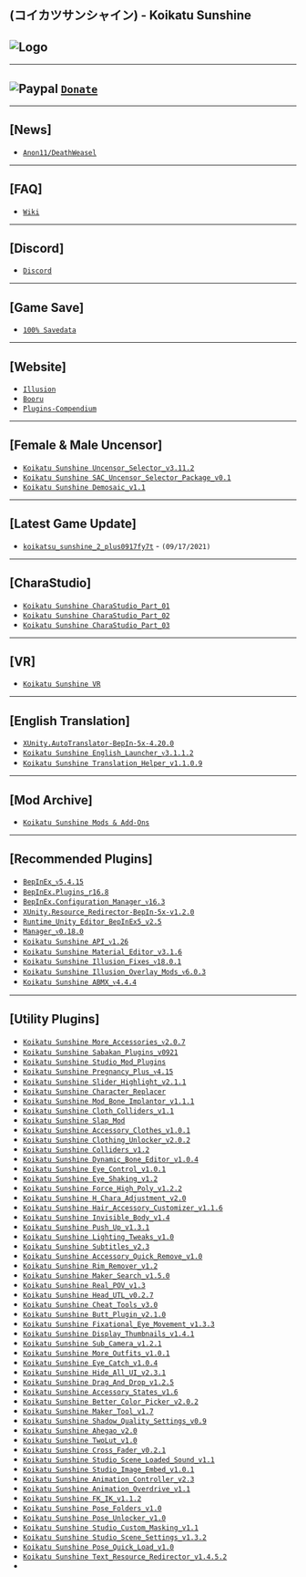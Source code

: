 (コイカツサンシャイン) - Koikatu Sunshine
--

![Logo](https://i.imgur.com/LAvBM2E.png")
--

---
![Paypal](https://i.imgur.com/3V57ymK.png") [`Donate`](https://paypal.me/PastebinSupport?locale.x=en_US)
--

---
**[News]** 
--
- [`Anon11/DeathWeasel`](https://www.patreon.com/posts/53085409)

---
**[FAQ]** 
--
- [`Wiki`](http://wiki.anime-sharing.com/hgames/index.php?title=Koikatsu_Sunshine)

---
**[Discord]**
--
- [`Discord`](https://discord.gg/hevygx6)

---
**[Game Save]**
--
- [`100% Savedata`](https://cdn.discordapp.com/attachments/555528419442425883/882133662978695188/00__Save_Sunshine.zip)

---
**[Website]**
--
- [`Illusion`](http://www.illusion.jp/preview/koikatsu_sunshine/index.php?0528DhKY3)
- [`Booru`](https://kenzato.uk/booru/)
- [`Plugins-Compendium`](https://github.com/Frostation/KK-Plugins-Compendium)

---
**[Female & Male Uncensor]**
--
- [`Koikatu Sunshine Uncensor_Selector_v3.11.2`](https://github.com/IllusionMods/KK_Plugins/releases)
- [`Koikatu Sunshine SAC_Uncensor_Selector_Package_v0.1`](https://www.mediafire.com/file/bj5gc72q1986uu0/Koikatu_Sunshine_SAC_Uncensor_Selector_Package_v0.1.zip/file)
- [`Koikatu Sunshine Demosaic_v1.1`](https://github.com/IllusionMods/KK_Plugins/releases)

---
**[Latest Game Update]**
--
- [`koikatsu_sunshine_2_plus0917fy7t`](https://store1.gofile.io/download/071908eb-ca13-4450-a463-3efdd65bad9c/koikatsu_sunshine_2_plus0917fy7t.exe) - `(09/17/2021)`

---
**[CharaStudio]**
--
- [`Koikatu Sunshine CharaStudio_Part_01`](https://mega.nz/file/BT4h3aRD#MrRf7irysP421-nPoE1V8ExtnIrj8NwWBTCXlx4W5D0)
- [`Koikatu Sunshine CharaStudio_Part_02`](https://mega.nz/file/ISJmTbhb#4ngXTFsw2WaG7yqE8zyfQMXLP52vtgjV7F1rN4LNUYs)
- [`Koikatu Sunshine CharaStudio_Part_03`](https://mega.nz/file/oPYUSDrZ#BuzMp2juMjHFIxLnwlvpsIuemdPbx_nGZAMEWXDg3N4)

---
**[VR]**
--
- [`Koikatu Sunshine VR`](https://mega.nz/file/ASpkzY6Y#624_WWyBvI8S_YDCILiARzZueru4xfImsHDfovj_TKo)

---
**[English Translation]**
--
- [`XUnity.AutoTranslator-BepIn-5x-4.20.0`](https://github.com/bbepis/XUnity.AutoTranslator/releases)
- [`Koikatu Sunshine English_Launcher_ᴠ3.1.1.2`](https://cdn.discordapp.com/attachments/840176841146630204/889800841274482699/IllusionLaunchers_Koikatsu_Sunshine_3.1.1.20074.zip)
- [`Koikatu Sunshine Translation_Helper_v1.1.0.9`](https://github.com/GeBo1/GeBoPlugins/releases/tag/r37)

---
**[Mod Archive]**
--
- [`Koikatu Sunshine Mods & Add-Ons`](https://www.mediafire.com/folder/doue908o4vx7z/Mods+&+Add-onX)

---
**[Recommended Plugins]**
--
- [`BepInEx_ᴠ5.4.15`](https://github.com/BepInEx/BepInEx/releases)
- [`BepInEx.Plugins_r16.8`](https://github.com/IllusionMods/BepisPlugins)
- [`BepInEx.Configuration_Manager_ᴠ16.3`](https://github.com/BepInEx/BepInEx.ConfigurationManager/releases)
- [`XUnity.Resource_Redirector-BepIn-5x-v1.2.0`](https://github.com/bbepis/XUnity.AutoTranslator/releases)
- [`Runtime_Unity_Editor_BepInEx5_v2.5`](https://github.com/ManlyMarco/RuntimeUnityEditor/releases/latest) 
- [`Manager_ᴠ0.18.0`](https://github.com/IllusionMods/KKManager/releases)
- [`Koikatu Sunshine API_ᴠ1.26`](https://github.com/IllusionMods/IllusionModdingAPI)
- [`Koikatu Sunshine Material_Editor_v3.1.6`](https://github.com/IllusionMods/KK_Plugins)
- [`Koikatu Sunshine Illusion_Fixes_ᴠ18.0.1`](https://github.com/IllusionMods/IllusionFixes/releases)
- [`Koikatu Sunshine Illusion_Overlay_Mods_ᴠ6.0.3`](https://github.com/ManlyMarco/Illusion-Overlay-Mods/releases/)
- [`Koikatu Sunshine ABMX_ᴠ4.4.4`](https://github.com/ManlyMarco/ABMX/releases)

---
**[Utility Plugins]**
--
- [`Koikatu Sunshine More_Accessories_ᴠ2.0.7`](https://github.com/jalil49/MoreAccessories/releases)
- [`Koikatu Sunshine Sabakan_Plugins_v0921`](https://cdn.discordapp.com/attachments/847675345297473546/889830827846955059/Sabakan_Plugins_0921.zip)
- [`Koikatu Sunshine Studio_Mod_Plugins`](https://app.mediafire.com/yegzotkjkpfyj)
- [`Koikatu Sunshine Pregnancy_Plus_ᴠ4.15`](https://github.com/thojmr/KK_PregnancyPlus/releases)
- [`Koikatu Sunshine Slider_Highlight_v2.1.1`](https://www.patreon.com/posts/44119450)
- [`Koikatu Sunshine Character_Replacer`](https://cdn.discordapp.com/attachments/847675345297473546/850421528655036487/KKS_CharacterReplacer.dll)
- [`Koikatu Sunshine Mod_Bone_Implantor_v1.1.1`](https://github.com/IllusionMods/ModBoneImplantor)
- [`Koikatu Sunshine Cloth_Colliders_v1.1`](https://www.patreon.com/posts/35139324)
- [`Koikatu Sunshine Slap_Mod`](https://cdn.discordapp.com/attachments/847675345297473546/881154322476462111/KKS_Slapmod.zip)
- [`Koikatu Sunshine Accessory_Clothes_v1.0.1`](https://github.com/IllusionMods/KK_Plugins#readme)
- [`Koikatu Sunshine Clothing_Unlocker_v2.0.2`](https://github.com/IllusionMods/KK_Plugins#readme)
- [`Koikatu Sunshine Colliders_v1.2`](https://github.com/IllusionMods/KK_Plugins#readme)
- [`Koikatu Sunshine Dynamic_Bone_Editor_v1.0.4`](https://github.com/IllusionMods/KK_Plugins#readme)
- [`Koikatu Sunshine Eye_Control_v1.0.1`](https://github.com/IllusionMods/KK_Plugins#readme)
- [`Koikatu Sunshine Eye_Shaking_v1.2`](https://github.com/IllusionMods/KK_Plugins#readme)
- [`Koikatu Sunshine Force_High_Poly_v1.2.2`](https://github.com/IllusionMods/KK_Plugins#readme)
- [`Koikatu Sunshine H_Chara_Adjustment_v2.0`](https://github.com/IllusionMods/KK_Plugins#readme)
- [`Koikatu Sunshine Hair_Accessory_Customizer_v1.1.6`](https://github.com/IllusionMods/KK_Plugins#readme)
- [`Koikatu Sunshine Invisible_Body_v1.4`](https://github.com/IllusionMods/KK_Plugins#readme)
- [`Koikatu Sunshine Push_Up_v1.3.1`](https://github.com/IllusionMods/KK_Plugins#readme)
- [`Koikatu Sunshine Lighting_Tweaks_v1.0`](https://github.com/IllusionMods/KK_Plugins#readme)
- [`Koikatu Sunshine Subtitles_v2.3`](https://github.com/IllusionMods/KK_Plugins#readme)
- [`Koikatu Sunshine Accessory_Quick_Remove_v1.0`](https://github.com/IllusionMods/KK_Plugins#readme)
- [`Koikatu Sunshine Rim_Remover_v1.2`](https://github.com/IllusionMods/RimRemover)
- [`Koikatu Sunshine Maker_Search_v1.5.0`](https://github.com/Mantas-2155X/MakerSearch/releases/tag/v1.5.0)
- [`Koikatu Sunshine Real_POV_v1.3`](https://cdn.discordapp.com/attachments/847675345297473546/883048777898926140/RealPOV.KoikatsuSunshine_v1.3.zip)
- [`Koikatu Sunshine Head_UTL_v0.2.7`](https://cdn.discordapp.com/attachments/847675345297473546/890488769579470848/KKS_HeadUtl.zip)
- [`Koikatu Sunshine Cheat_Tools_v3.0`](https://www.patreon.com/posts/37889909)
- [`Koikatu Sunshine Butt_Plugin_v2.1.0`](https://www.patreon.com/posts/55589270)
- [`Koikatu Sunshine Fixational_Eye_Movement_v1.3.3`](https://cdn.discordapp.com/attachments/847675345297473546/882962715516215366/KKS_FixationalEyeMovement.zip)
- [`Koikatu Sunshine Display_Thumbnails_v1.4.1`](https://cdn.discordapp.com/attachments/847675345297473546/883305822912925706/KKS_DisplayofThumbnails.zip)
- [`Koikatu Sunshine Sub_Camera_v1.2.1`](https://cdn.discordapp.com/attachments/847675345297473546/883306075275800606/KKS_SubCamera.zip)
- [`Koikatu Sunshine More_Outfits_v1.0.1`](https://github.com/IllusionMods/KK_Plugins#readme)
- [`Koikatu Sunshine Eye_Catch_v1.0.4`](https://cdn.discordapp.com/attachments/847675345297473546/883305601013280808/KKS_EyeCatch.zip)
- [`Koikatu Sunshine Hide_All_UI_v2.3.1`](https://github.com/IllusionMods/HideAllUI/releases/tag/v2.3.1)
- [`Koikatu Sunshine Drag_And_Drop_v1.2.5`](https://github.com/IllusionMods/DragAndDrop/releases/tag/v1.2.5)
- [`Koikatu Sunshine Accessory_States_v1.6`](https://github.com/jalil49/Maker_Tools/releases/tag/1.7)
- [`Koikatu Sunshine Better_Color_Picker_v2.0.2`](https://github.com/ManlyMarco/Illusion_BetterColorPicker/releases/latest)
- [`Koikatu Sunshine Maker_Tool_v1.7`](https://github.com/jalil49/Maker_Tools/releases/tag/1.7)
- [`Koikatu Sunshine Shadow_Quality_Settings_v0.9`](https://ux.getuploader.com/nHaruka_KK/download/66)
- [`Koikatu Sunshine Ahegao_v2.0`](https://github.com/IllusionMods/Ahegao/releases/tag/2.0)
- [`Koikatu Sunshine TwoLut_v1.0`](https://github.com/IllusionMods/KK_Plugins#readme)
- [`Koikatu Sunshine Cross_Fader_v0.2.1`](https://cdn.discordapp.com/attachments/847675345297473546/890197238343680010/KKS_CrossFader.zip)
- [`Koikatu Sunshine Studio_Scene_Loaded_Sound_v1.1`](https://github.com/IllusionMods/KK_Plugins#readme)
- [`Koikatu Sunshine Studio_Image_Embed_v1.0.1`](https://github.com/IllusionMods/KK_Plugins#readme)
- [`Koikatu Sunshine Animation_Controller_v2.3`](https://github.com/IllusionMods/KK_Plugins#readme)
- [`Koikatu Sunshine Animation_Overdrive_v1.1`](https://github.com/IllusionMods/KK_Plugins#readme)
- [`Koikatu Sunshine FK_IK_v1.1.2`](https://github.com/IllusionMods/KK_Plugins#readme)
- [`Koikatu Sunshine Pose_Folders_v1.0`](https://github.com/IllusionMods/KK_Plugins#readme)
- [`Koikatu Sunshine Pose_Unlocker_v1.0`](https://github.com/IllusionMods/KK_Plugins#readme)
- [`Koikatu Sunshine Studio_Custom_Masking_v1.1`](https://github.com/IllusionMods/KK_Plugins#readme)
- [`Koikatu Sunshine Studio_Scene_Settings_v1.3.2`](https://github.com/IllusionMods/KK_Plugins#readme)
- [`Koikatu Sunshine Pose_Quick_Load_v1.0`](https://github.com/IllusionMods/KK_Plugins#readme)
- [`Koikatu Sunshine Text_Resource_Redirector_v1.4.5.2`](https://github.com/IllusionMods/KK_Plugins#readme)
- 
